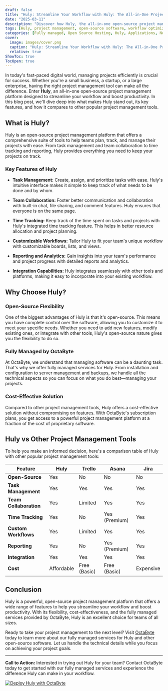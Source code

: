 ```yaml
---
draft: false
title: "Huly: Streamline Your Workflow with Huly: The All-in-One Project Management Platform"
date: "2025-03-11"
description: "Discover how Huly, the all-in-one open-source project management platform, can revolutionize your workflow. Learn about its features, benefits, and how it compares to other popular tools in this comprehensive guide."
tags: [Huly, project management, open-source software, workflow optimization, task management, team collaboration, Huly vs Trello, Huly vs Asana, Huly vs Jira, OctaByte managed services]
categories: [Fully managed, Open Source Hosting, Huly, Applications, Note Taking, Project Management]
cover:
  image: images/cover.png
  caption: "Huly: Streamline Your Workflow with Huly: The All-in-One Project Management Platform"
  relative: true
ShowToc: true
TocOpen: true
---
```



In today's fast-paced digital world, managing projects efficiently is crucial for success. Whether you're a small business, a startup, or a large enterprise, having the right project management tool can make all the difference. Enter **Huly**, an all-in-one open-source project management platform designed to streamline your workflow and boost productivity. In this blog post, we'll dive deep into what makes Huly stand out, its key features, and how it compares to other popular project management tools.

## What is Huly?

Huly is an open-source project management platform that offers a comprehensive suite of tools to help teams plan, track, and manage their projects with ease. From task management and team collaboration to time tracking and reporting, Huly provides everything you need to keep your projects on track.

### Key Features of Huly

- **Task Management:** Create, assign, and prioritize tasks with ease. Huly's intuitive interface makes it simple to keep track of what needs to be done and by whom.
  
- **Team Collaboration:** Foster better communication and collaboration with built-in chat, file sharing, and comment features. Huly ensures that everyone is on the same page.

- **Time Tracking:** Keep track of the time spent on tasks and projects with Huly's integrated time tracking feature. This helps in better resource allocation and project planning.

- **Customizable Workflows:** Tailor Huly to fit your team's unique workflow with customizable boards, lists, and views.

- **Reporting and Analytics:** Gain insights into your team's performance and project progress with detailed reports and analytics.

- **Integration Capabilities:** Huly integrates seamlessly with other tools and platforms, making it easy to incorporate into your existing workflow.

## Why Choose Huly?

### Open-Source Flexibility

One of the biggest advantages of Huly is that it's open-source. This means you have complete control over the software, allowing you to customize it to meet your specific needs. Whether you need to add new features, modify existing ones, or integrate with other tools, Huly's open-source nature gives you the flexibility to do so.

### Fully Managed by OctaByte

At OctaByte, we understand that managing software can be a daunting task. That's why we offer fully managed services for Huly. From installation and configuration to server management and backups, we handle all the technical aspects so you can focus on what you do best—managing your projects.

### Cost-Effective Solution

Compared to other project management tools, Huly offers a cost-effective solution without compromising on features. With OctaByte's subscription plans, you get access to a powerful project management platform at a fraction of the cost of proprietary software.

## Huly vs Other Project Management Tools

To help you make an informed decision, here's a comparison table of Huly with other popular project management tools:

| Feature                | Huly                  | Trello               | Asana                | Jira                 |
|------------------------|-----------------------|----------------------|----------------------|----------------------|
| **Open-Source**        | Yes                   | No                   | No                   | No                   |
| **Task Management**    | Yes                   | Yes                  | Yes                  | Yes                  |
| **Team Collaboration** | Yes                   | Limited              | Yes                  | Yes                  |
| **Time Tracking**      | Yes                   | No                   | Yes (Premium)        | Yes                  |
| **Custom Workflows**   | Yes                   | Limited              | Yes                  | Yes                  |
| **Reporting**          | Yes                   | No                   | Yes (Premium)        | Yes                  |
| **Integration**        | Yes                   | Yes                  | Yes                  | Yes                  |
| **Cost**               | Affordable            | Free (Basic)         | Free (Basic)         | Expensive            |

## Conclusion

Huly is a powerful, open-source project management platform that offers a wide range of features to help you streamline your workflow and boost productivity. With its flexibility, cost-effectiveness, and the fully managed services provided by OctaByte, Huly is an excellent choice for teams of all sizes.

Ready to take your project management to the next level? Visit [OctaByte](https://octabyte.io) today to learn more about our fully managed services for Huly and other open-source software. Let us handle the technical details while you focus on achieving your project goals.

---

**Call to Action:** Interested in trying out Huly for your team? Contact OctaByte today to get started with our fully managed services and experience the difference Huly can make in your workflow.

[![Deploy Huly with OctaByte](/images/deploy-on-octabyte.png)](https://octabyte.io/fully-managed-open-source-services/applications/note-taking/huly)